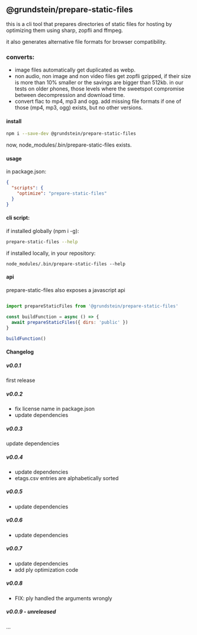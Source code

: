 ## @grundstein/prepare-static-files

this is a cli tool that prepares directories of static files for hosting by optimizing them
using sharp, zopfli and ffmpeg.

it also generates alternative file formats for browser compatibility.

### converts:
* image files automatically get duplicated as webp.
* non audio, non image and non video files get zopfli gzipped, if their size is more than 10% smaller or the savings are bigger than 512kb.
  in our tests on older phones, those levels where the sweetspot compromise between decompression and download time.
* convert flac to mp4, mp3 and ogg. add missing file formats if one of those (mp4, mp3, ogg) exists, but no other versions.

#### install

```bash
npm i --save-dev @grundstein/prepare-static-files
```

now, node_modules/.bin/prepare-static-files exists.

#### usage

in package.json:
```json
{
  "scripts": {
    "optimize": "prepare-static-files"
  }
}
```

#### cli script:

if installed globally (npm i -g):
```bash
prepare-static-files --help
```

if installed locally, in your repository:
```
node_modules/.bin/prepare-static-files --help
```


#### api

prepare-static-files also exposes a javascript api

```javascript

import prepareStaticFiles from '@grundstein/prepare-static-files'

const buildFunction = async () => {
  await prepareStaticFiles({ dirs: 'public' })
}

buildFunction()

```

#### Changelog

##### v0.0.1
first release

##### v0.0.2
* fix license name in package.json
* update dependencies

##### v0.0.3
update dependencies

##### v0.0.4
* update dependencies
* etags.csv entries are alphabetically sorted

##### v0.0.5
* update dependencies

##### v0.0.6
* update dependencies

##### v0.0.7
* update dependencies
* add ply optimization code

##### v0.0.8
* FIX: ply handled the arguments wrongly

##### v0.0.9 - unreleased
...
